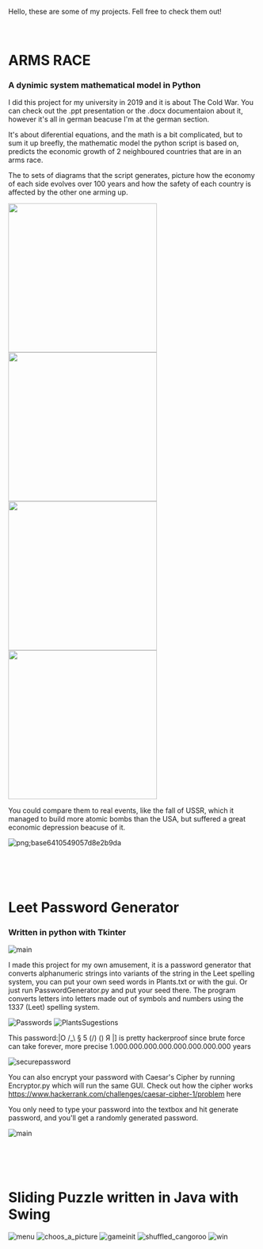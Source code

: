Hello, these are some of my projects. Fell free to check them out!
<br><br><br>
# ARMS RACE 
### A dynimic system mathematical model in Python

I did this project for my university in 2019 and it is about The Cold War.
You can check out the .ppt  presentation or the .docx documentaion about it,
however it's all in german beacuse I'm at the german section. 

It's  about diferential equations, and the math is a bit complicated,
but to sum it up breefly, the mathematic model the python script is based on,
predicts the economic growth of 2 neighboured countries that are in an arms race.

The to sets of diagrams that the script generates, picture how the economy of each side 
evolves over 100 years and how the safety of each country is affected by the other one 
arming up.
<div>
<img float="left" width="300" height="300" src="https://user-images.githubusercontent.com/56653993/82961852-31246b00-9fc7-11ea-99ae-9e241e100fe7.png">
<img float="right" width="300" height="300" src="https://user-images.githubusercontent.com/56653993/82961860-32559800-9fc7-11ea-80c7-0ebdcb27cb5c.png">
</div>

<div>
<img float="left" width="300" height="300" src="https://user-images.githubusercontent.com/56653993/82961857-32559800-9fc7-11ea-8868-71a2c728228b.png">
<img float="right" width="300" height="300" src="https://user-images.githubusercontent.com/56653993/82961861-32ee2e80-9fc7-11ea-9e8e-181aae5b5568.png">
</div>


You could compare them to real events, like the fall of USSR, which it managed to build 
more atomic bombs than the USA, but suffered a great economic depression beacuse of it.



![png;base6410549057d8e2b9da](https://user-images.githubusercontent.com/56653993/82962297-7a28ef00-9fc8-11ea-9826-21de571b6d8d.png)




<br><br><br>
# Leet Password Generator
### Written in python with Tkinter

![main](https://user-images.githubusercontent.com/56653993/83145118-ff152500-a0fc-11ea-959a-d5e5bae43c54.png)

I made this project for my own amusement, it is a password generator that converts alphanumeric strings into variants of the string in the Leet spelling system, you can put your own seed words in Plants.txt or with the gui. Or just run PasswordGenerator.py and put your seed there.
The program converts letters into letters made out of symbols and numbers using the 1337 (Leet) spelling system.


![Passwords](https://user-images.githubusercontent.com/56653993/83145111-fd4b6180-a0fc-11ea-81ca-05df002a23e9.png)
![PlantsSugestions](https://user-images.githubusercontent.com/56653993/83145115-fe7c8e80-a0fc-11ea-8dab-12a14a4f61c2.png)


This password:|O /_\ § 5 (/\) () Я |] is pretty hackerproof since brute force can take  forever, more precise 1.000.000.000.000.000.000.000.000 years

![securepassword](https://user-images.githubusercontent.com/56653993/83145117-fe7c8e80-a0fc-11ea-891f-3a047b5be852.png)


You can also encrypt your password with Caesar's Cipher by running Encryptor.py which will run the same GUI.
Check out how the cipher works https://www.hackerrank.com/challenges/caesar-cipher-1/problem here

You only need to type your password into the textbox and hit generate password, 
and you'll get a randomly generated password.

![main](https://user-images.githubusercontent.com/56653993/83145118-ff152500-a0fc-11ea-959a-d5e5bae43c54.png)





<br><br><br>
# Sliding Puzzle written in Java with Swing


![menu](https://user-images.githubusercontent.com/56653993/83141481-6e3c4a80-a0f8-11ea-88a2-3cfd8bbceebf.png)
![choos_a_picture](https://user-images.githubusercontent.com/56653993/83141474-6d0b1d80-a0f8-11ea-8cab-05507b76d528.png)
![gameinit](https://user-images.githubusercontent.com/56653993/83141478-6da3b400-a0f8-11ea-9247-5838b6b33da6.png)
![shuffled_cangoroo](https://user-images.githubusercontent.com/56653993/83141482-6ed4e100-a0f8-11ea-9e52-100a28c5a13a.png)
![win](https://user-images.githubusercontent.com/56653993/83141483-6ed4e100-a0f8-11ea-973c-4c2629d04427.png)
